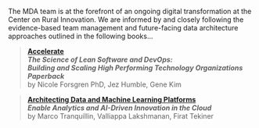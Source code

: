 
The MDA team is at the forefront of an ongoing digital transformation at the Center on Rural Innovation. We are informed by and closely following the evidence-based team management and future-facing data architecture approaches outlined in the following books...

> [**Accelerate**](https://www.amazon.com/dp/1942788339/)<br />
> _**The Science of Lean Software and DevOps:**_<br />
> _**Building and Scaling High Performing Technology Organizations Paperback**_<br />
> by Nicole Forsgren PhD, Jez Humble, Gene Kim


> [**Architecting Data and Machine Learning Platforms**](https://www.amazon.com/Architecting-Data-Machine-Learning-Platforms/dp/1098151615/)<br />
> _**Enable Analytics and AI-Driven Innovation in the Cloud**_<br />
> by Marco Tranquillin, Valliappa Lakshmanan, Firat Tekiner
